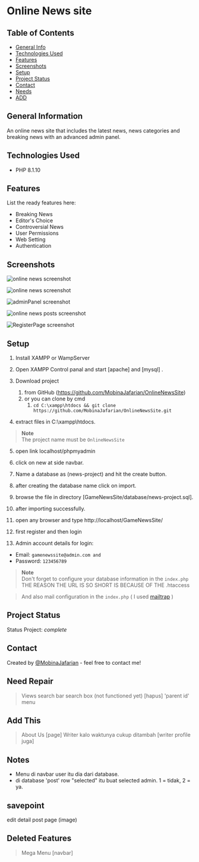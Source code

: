 # Online News site

## Table of Contents

- [General Info](#general-information)
- [Technologies Used](#technologies-used)
- [Features](#features)
- [Screenshots](#screenshots)
- [Setup](#setup)
- [Project Status](#project-status)
- [Contact](#contact)
- [Needs](#need-repair)
- [ADD](#add-this)

## General Information

An online news site that includes the latest news, news categories and breaking news with an advanced admin panel.

## Technologies Used

- PHP 8.1.10

## Features

List the ready features here:

- Breaking News
- Editor's Choice
- Controversial News
- User Permissions
- Web Setting
- Authentication

## Screenshots

![online news screenshot](<./public/screenshots/Screenshot%20online%20news%20(2).png>)

![online news screenshot](./public/screenshots/Screenshot%20online%20news.png)

![adminPanel screenshot](./public/screenshots/Screenshot%20Panel.png)

![online news posts screenshot](./public/screenshots/Screenshot%20Posts.png)

![RegisterPage screenshot](./public/screenshots/Screenshot%20Register.png)

## Setup

1. Install XAMPP or WampServer

2. Open XAMPP Control panal and start [apache] and [mysql] .

3. Download project

   1. from GitHub (https://github.com/MobinaJafarian/OnlineNewsSite)
   2. or you can clone by cmd
      1. `cd C:\xampp\htdocs && git clone https://github.com/MobinaJafarian/OnlineNewsSite.git`

4. extract files in C:\\xampp\htdocs\.

> **Note** <br>
> The project name must be `OnlineNewsSite`

5. open link localhost/phpmyadmin

6. click on new at side navbar.

7. Name a database as (news-project) and hit the create button.

8. after creating the database name click on import.

9. browse the file in directory
   [GameNewsSite/database/news-project.sql].

10. after importing successfully.

11. open any browser and type http://localhost/GameNewsSite/

12. first register and then login

13. Admin account details for login:

- Email: `gamenewssite@admin.com and`
- Password: `123456789`

> **Note** <br>
> Don't forget to configure your database information in the `index.php`
> THE REASON THE URL IS SO SHORT IS BECAUSE OF THE .htaccess

> And also mail configuration in the `index.php` ( I used [mailtrap](https://mailtrap.io/) )

## Project Status

Status Project: _complete_

## Contact

Created by [@MobinaJafarian](https://github.com/MobinaJafarian) - feel free to contact me!

## Need Repair

> Views
> search bar
> search box (not functioned yet)
> [hapus] 'parent id' menu

## Add This

> About Us [page]
> Writer
> kalo waktunya cukup ditambah [writer profile juga]

## Notes

- Menu di navbar user itu dia dari database.
- di database 'post' row "selected" itu buat selected admin. 1 = tidak, 2 = ya.

## savepoint
edit detail post page (image)

## Deleted Features
> Mega Menu [navbar]